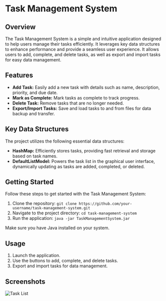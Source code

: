 # Task Management System

## Overview

The Task Management System is a simple and intuitive application designed to help users manage their tasks efficiently. It leverages key data structures to enhance performance and provide a seamless user experience. It allows users to add, complete, and delete tasks, as well as export and import tasks for easy data management.

## Features

- **Add Task:** Easily add a new task with details such as name, description, priority, and due date.
- **Mark as Complete:** Mark tasks as complete to track progress.
- **Delete Task:** Remove tasks that are no longer needed.
- **Export/Import Tasks:** Save and load tasks to and from files for data backup and transfer.

## Key Data Structures

The project utilizes the following essential data structures:

- **HashMap:** Efficiently stores tasks, providing fast retrieval and storage based on task names.
- **DefaultListModel:** Powers the task list in the graphical user interface, dynamically updating as tasks are added, completed, or deleted.

## Getting Started

Follow these steps to get started with the Task Management System:

1. Clone the repository: `git clone https://github.com/your-username/task-management-system.git`
2. Navigate to the project directory: `cd task-management-system`
3. Run the application: `java -jar TaskManagementSystem.jar`

Make sure you have Java installed on your system.

## Usage

1. Launch the application.
2. Use the buttons to add, complete, and delete tasks.
3. Export and import tasks for data management.

## Screenshots

![Task List](![image](https://github.com/spopal22/TaskManager-Project/assets/143114700/f0f5fc73-9d0c-457c-94bc-c3db1f24da00)
)
